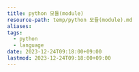 ```yaml
---
title: python 모듈(module)
resource-path: temp/python 모듈(module).md
aliases:
tags:
  - python
  - language
date: 2023-12-24T09:18:00+09:00
lastmod: 2023-12-24T09:18:00+09:00
---
```

